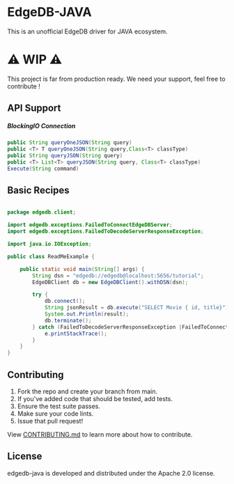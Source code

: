 # EdgeDB-JAVA
This is an unofficial EdgeDB driver for JAVA ecosystem.

# ⚠️ WIP ⚠️
This project is far from production ready. We need your support, feel free to contribute !

## API Support
##### BlockingIO Connection 
```java
public String queryOneJSON(String query)
public <T> T queryOneJSON(String query,Class<T> classType)
public String queryJSON(String query)
public <T> List<T> queryJSON(String query, Class<T> classType)
Execute(String command)
```
## Basic Recipes
```java

package edgedb.client;

import edgedb.exceptions.FailedToConnectEdgeDBServer;
import edgedb.exceptions.FailedToDecodeServerResponseException;

import java.io.IOException;

public class ReadMeExample {

    public static void main(String[] args) {
        String dsn = "edgedb://edgedb@localhost:5656/tutorial";
        EdgeDBClient db = new EdgeDBClient().withDSN(dsn);

        try {
            db.connect();
            String jsonResult = db.execute("SELECT Movie { id, title}");
            System.out.Println(result);
            db.terminate();
        } catch (FailedToDecodeServerResponseException |FailedToConnectEdgeDBServer| IOException e) {
            e.printStackTrace();
        } 
    }
}

```

## Contributing

1. Fork the repo and create your branch from main.
2. If you've added code that should be tested, add tests.
4. Ensure the test suite passes.
5. Make sure your code lints.
6. Issue that pull request!

View [CONTRIBUTING.md](CONTRIBUTING.md) to learn more about how to contribute.

## License
edgedb-java is developed and distributed under the Apache 2.0 license.
    